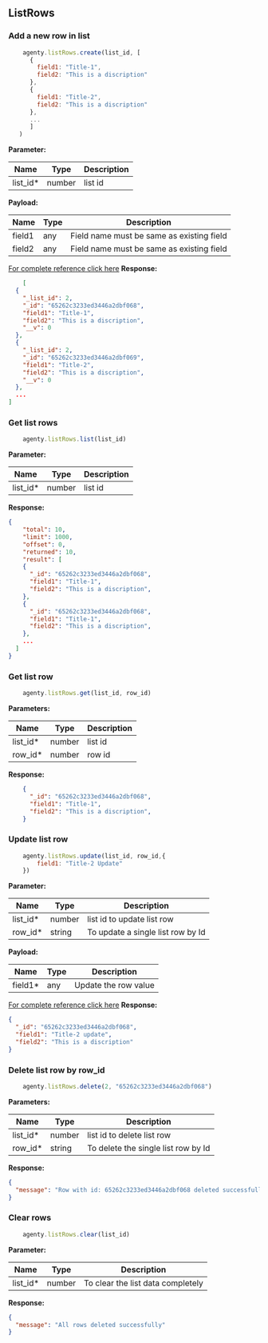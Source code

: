 ## ListRows

### Add a new row in list
```js
    agenty.listRows.create(list_id, [
      { 
        field1: "Title-1", 
        field2: "This is a discription"
      },
      { 
        field1: "Title-2", 
        field2: "This is a discription"
      },
      ...
      ]
   )
```

**Parameter:**

| Name     | Type   | Description |
| -------- | ------ | ----------- |
| list_id* | number | list id     |

**Payload:**

| Name   | Type | Description                               |
| ------ | ---- | ----------------------------------------- |
| field1 | any  | Field name must be same as existing field |
| field2 | any  | Field name must be same as existing field |

[For complete reference click here](https://agenty.com/docs/api#tag/Lists/operation/ListRowsController_addRow)
**Response:**
```json
    [
  {
    "_list_id": 2,
    "_id": "65262c3233ed3446a2dbf068",
    "field1": "Title-1",
    "field2": "This is a discription",
    "__v": 0
  },
  {
    "_list_id": 2,
    "_id": "65262c3233ed3446a2dbf069",
    "field1": "Title-2",
    "field2": "This is a discription",
    "__v": 0
  },
  ...
]
```

### Get list rows 
```js
    agenty.listRows.list(list_id)
```

**Parameter:**

| Name     | Type   | Description |
| -------- | ------ | ----------- |
| list_id* | number | list id     |


**Response:**
```json
{
    "total": 10,
    "limit": 1000,
    "offset": 0,
    "returned": 10,
    "result": [
    {
      "_id": "65262c3233ed3446a2dbf068",
      "field1": "Title-1",
      "field2": "This is a discription",
    },
    {
      "_id": "65262c3233ed3446a2dbf068",
      "field1": "Title-1",
      "field2": "This is a discription",
    },
    ...
  ]
}
```

### Get list row
```js
    agenty.listRows.get(list_id, row_id)
```

**Parameters:**

| Name     | Type   | Description |
| -------- | ------ | ----------- |
| list_id* | number | list id     |
| row_id*  | number | row id      |


**Response:**
```json
    {
      "_id": "65262c3233ed3446a2dbf068",
      "field1": "Title-1",
      "field2": "This is a discription",
    }
```


### Update list row 
```js
    agenty.listRows.update(list_id, row_id,{
        field1: "Title-2 Update"
    })
```

**Parameter:**

| Name     | Type   | Description                       |
| -------- | ------ | --------------------------------- |
| list_id* | number | list id to update list row        |
| row_id*  | string | To update a single list row by Id |


**Payload:**

| Name    | Type | Description          |
| ------- | ---- | -------------------- |
| field1* | any  | Update the row value |

[For complete reference click here](https://agenty.com/docs/api#tag/Lists/operation/ListRowsController_updateListRowById)
**Response:**
```json
{
  "_id": "65262c3233ed3446a2dbf068",
  "field1": "Title-2 update",
  "field2": "This is a discription"
}
```

### Delete list row by row_id
```js
    agenty.listRows.delete(2, "65262c3233ed3446a2dbf068")
```

**Parameters:**

| Name     | Type   | Description                         |
| -------- | ------ | ----------------------------------- |
| list_id* | number | list id to delete list row          |
| row_id*  | string | To delete the single list row by Id |


**Response:**
```json
{
  "message": "Row with id: 65262c3233ed3446a2dbf068 deleted successfully"
}
```

### Clear rows
```js
    agenty.listRows.clear(list_id)
```

**Parameter:**

| Name     | Type   | Description                       |
| -------- | ------ | --------------------------------- |
| list_id* | number | To clear the list data completely |

**Response:**
```json
{
  "message": "All rows deleted successfully"
}
```